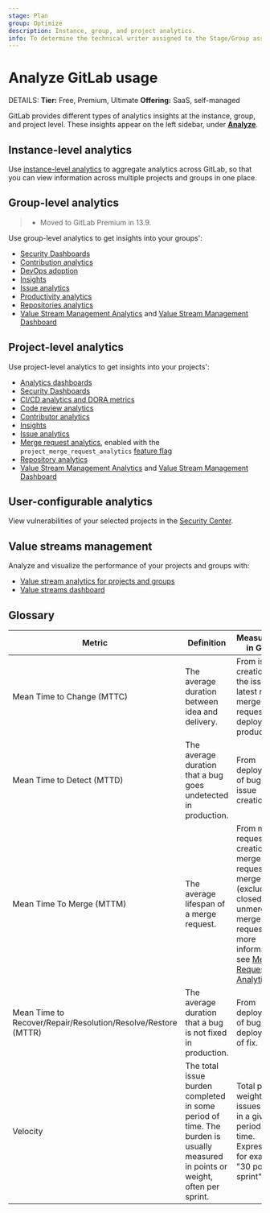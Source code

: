 ```yaml
---
stage: Plan
group: Optimize
description: Instance, group, and project analytics.
info: To determine the technical writer assigned to the Stage/Group associated with this page, see https://handbook.gitlab.com/handbook/product/ux/technical-writing/#assignments
---
```


# Analyze GitLab usage

DETAILS:
**Tier:** Free, Premium, Ultimate
**Offering:** SaaS, self-managed

GitLab provides different types of analytics insights at the instance, group, and project level.
These insights appear on the left sidebar, under [**Analyze**](../project/settings/project_features_permissions.md#disable-project-analytics).

## Instance-level analytics

Use [instance-level analytics](../../administration/analytics/index.md) to aggregate analytics across GitLab,
so that you can view information across multiple projects and groups in one place.

## Group-level analytics

> - Moved to GitLab Premium in 13.9.

Use group-level analytics to get insights into your groups':

- [Security Dashboards](../application_security/security_dashboard/index.md)
- [Contribution analytics](../group/contribution_analytics/index.md)
- [DevOps adoption](../group/devops_adoption/index.md)
- [Insights](../project/insights/index.md)
- [Issue analytics](../group/issues_analytics/index.md)
- [Productivity analytics](productivity_analytics.md)
- [Repositories analytics](../group/repositories_analytics/index.md)
- [Value Stream Management Analytics](../group/value_stream_analytics/index.md) and [Value Stream Management Dashboard](value_streams_dashboard.md)

## Project-level analytics

Use project-level analytics to get insights into your projects':

- [Analytics dashboards](analytics_dashboards.md)
- [Security Dashboards](../application_security/security_dashboard/index.md)
- [CI/CD analytics and DORA metrics](ci_cd_analytics.md)
- [Code review analytics](code_review_analytics.md)
- [Contributor analytics](../../user/analytics/contributor_analytics.md)
- [Insights](../project/insights/index.md)
- [Issue analytics](../group/issues_analytics/index.md)
- [Merge request analytics](merge_request_analytics.md), enabled with the `project_merge_request_analytics`
  [feature flag](../../development/feature_flags/index.md#enabling-a-feature-flag-locally-in-development)
- [Repository analytics](repository_analytics.md)
- [Value Stream Management Analytics](../group/value_stream_analytics/index.md) and [Value Stream Management Dashboard](value_streams_dashboard.md)

## User-configurable analytics

View vulnerabilities of your selected projects in the [Security Center](../application_security/security_dashboard/index.md#security-center).

## Value streams management

Analyze and visualize the performance of your projects and groups with:

- [Value stream analytics for projects and groups](../group/value_stream_analytics/index.md)
- [Value streams dashboard](value_streams_dashboard.md)

## Glossary

| Metric | Definition | Measurement in GitLab |
| ------ | ---------- | --------------------- |
| Mean Time to Change (MTTC) | The average duration between idea and delivery. | From issue creation to the issue's latest related merge request's deployment to production. |
| Mean Time to Detect (MTTD) | The average duration that a bug goes undetected in production. | From deployment of bug to issue creation. |
| Mean Time To Merge (MTTM) | The average lifespan of a merge request. | From merge request creation to merge request merge (excluding closed and unmerged merge requests). For more information, see [Merge Request Analytics](merge_request_analytics.md). |
| Mean Time to Recover/Repair/Resolution/Resolve/Restore (MTTR) | The average duration that a bug is not fixed in production. | From deployment of bug to deployment of fix. |
| Velocity | The total issue burden completed in some period of time. The burden is usually measured in points or weight, often per sprint. | Total points or weight of issues closed in a given period of time. Expressed as, for example, "30 points per sprint". |
